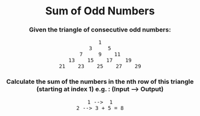 <div align = 'center'>

# Sum of Odd Numbers

</div>

<div align = 'center'>

<h3>Given the triangle of consecutive odd numbers:</h3>
<pre>1
3     5
7     9    11
13    15    17    19
21    23    25    27    29
</pre>

<h3>Calculate the sum of the numbers in the nth row of this triangle (starting at index 1) e.g. : (<strong>Input</strong> --> <strong>Output</strong>)</h3>
<pre>
1 -->  1
2 --> 3 + 5 = 8
</pre>

</div>
